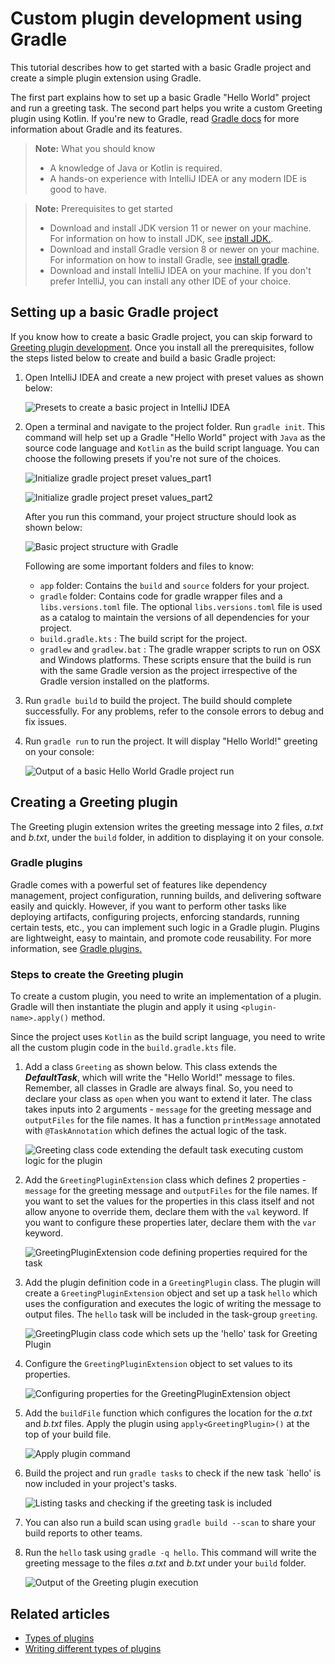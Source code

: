 # Custom plugin development using Gradle

This tutorial describes how to get started with a basic Gradle project and create a simple plugin extension using Gradle.

The first part explains how to set up a basic Gradle "Hello World" project and run a greeting task. The second part helps you write a custom Greeting plugin using Kotlin.
If you're new to Gradle, read [Gradle docs](https://docs.gradle.org/current/userguide/getting_started_eng.html) for more information about Gradle and its features.

> **Note:** What you should know
> - A knowledge of Java or Kotlin is required.
> - A hands-on experience with IntelliJ IDEA or any modern IDE is good to have.

> **Note:** Prerequisites to get started
> - Download and install JDK version 11 or newer on your machine. For information on how to install JDK, see [install JDK.](https://docs.oracle.com/en/java/javase/21/install/overview-jdk-installation.html).
> - Download and install Gradle version 8 or newer on your machine. For information on how to install Gradle, see [install gradle](https://gradle.org/install/).
> - Download and install IntelliJ IDEA on your machine. If you don't prefer IntelliJ, you can install any other IDE of your choice.

## Setting up a basic Gradle project
If you know how to create a basic Gradle project, you can skip forward to [Greeting plugin development](#creating-a-greeting-plugin). Once you install all the prerequisites, follow the steps listed below to create and build a basic Gradle project:

1. Open IntelliJ IDEA and create a new project with preset values as shown below:

   ![Presets to create a basic project in IntelliJ IDEA](images/create_basic_project.png)

2. Open a terminal and navigate to the project folder. Run `gradle init`. This command will help set up a Gradle "Hello World" project with `Java` as the source code language and `Kotlin` as the build script language. You can choose the following presets if you're not sure of the choices.


   ![Initialize gradle project preset values_part1](images/execute_gradle_init_1.png)

   ![Initialize gradle project preset values_part2](images/execute_gradle_init_2.png)

   After you run this command, your project structure should look as shown below:

   ![Basic project structure with Gradle](images/display_basic_gradle_project_structure.png)

   Following are some important folders and files to know:
   - `app` folder: Contains the `build` and `source` folders for your project.
   - `gradle` folder: Contains code for gradle wrapper files and a `libs.versions.toml` file. The optional `libs.versions.toml` file is used as a catalog to maintain the versions of all dependencies for your project.
   - `build.gradle.kts` : The build script for the project.
   - `gradlew` and `gradlew.bat` : The gradle wrapper scripts to run on OSX and Windows platforms. These scripts ensure that the build is run with the same Gradle version as the project irrespective of the Gradle version installed on the platforms.

3. Run `gradle build` to build the project. The build should complete successfully. For any problems, refer to the console errors to debug and fix issues.

4. Run `gradle run` to run the project. It will display "Hello World!" greeting on your console:


   ![Output of a basic Hello World Gradle project run](images/run_basic_gradle.png)

## Creating a Greeting plugin

The Greeting plugin extension writes the greeting message into 2 files, _a.txt_ and _b.txt_, under the `build` folder, in addition to displaying it on your console.

### Gradle plugins
Gradle comes with a powerful set of features like dependency management, project configuration, running builds, and delivering software easily and quickly. However, if you want to perform other tasks like deploying artifacts, configuring projects, enforcing standards, running certain tests, etc.,
you can implement such logic in a Gradle plugin. Plugins are lightweight, easy to maintain, and promote code reusability. For more information, see [Gradle plugins.](https://docs.gradle.org/current/userguide/custom_plugins.html)

### Steps to create the Greeting plugin
To create a custom plugin, you need to write an implementation of a plugin. Gradle will then instantiate the plugin and apply it using `<plugin-name>.apply()` method.

Since the project uses `Kotlin` as the build script language, you need to write all the custom plugin code in the `build.gradle.kts` file.

1. Add a class `Greeting` as shown below. This class extends the _**DefaultTask**_, which will write the "Hello World!" message to files. Remember, all classes in Gradle are always final. So, you need to declare your class as `open` when you want to extend it later.  The class takes inputs 
   into 2 arguments - `message` for the greeting message and `outputFiles` for the file names. It has a function `printMessage` annotated with `@TaskAnnotation` which defines the actual logic of the task.

   ![Greeting class code extending the default task executing custom logic for the plugin](images/add_greeting_class.png)

2. Add the `GreetingPluginExtension` class which defines 2 properties - `message` for the greeting message and `outputFiles` for the file names. If you want to set the values for the properties in this class itself and not allow anyone to override them, declare them with the `val` keyword. If you 
   want to configure these properties later, declare them with the `var` keyword.

   ![GreetingPluginExtension code defining properties required for the task](images/add_greeting_plugin_extension_class.png)

3. Add the plugin definition code in a `GreetingPlugin` class. The plugin will create a `GreetingPluginExtension` object and set up a task `hello` which uses the configuration and executes the logic of writing the message to output files. The `hello` task will be included in the task-group
   `greeting`.

   ![GreetingPlugin class code which sets up the 'hello' task for Greeting Plugin](images/add_greeting_plugin_class.png)

4. Configure the `GreetingPluginExtension` object to set values to its properties.

   ![Configuring properties for the GreetingPluginExtension object](images/configure_greeting_plugin.png)

5. Add the `buildFile` function which configures the location for the _a.txt_ and _b.txt_ files. Apply the plugin using `apply<GreetingPlugin>()` at the top of your build file.

   ![Apply plugin command](images/apply_plugin.png)

6. Build the project and run `gradle tasks` to check if the new task `hello' is now included in your project's tasks.

   ![Listing tasks and checking if the greeting task is included](images/list_gradle_tasks.png)

7. You can also run a build scan using `gradle build --scan` to share your build reports to other teams.

8. Run the `hello` task using `gradle -q hello`. This command will write the greeting message to the files _a.txt_ and _b.txt_ under your `build` folder.

   ![Output of the Greeting plugin execution](images/run_custom_plugin.png)

## Related articles

- [Types of plugins](https://docs.gradle.org/current/userguide/plugins.html)
- [Writing different types of plugins](https://docs.gradle.org/current/userguide/writing_plugins.html)


 
